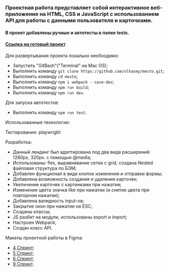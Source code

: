 ### Проектная работа представляет собой интерактивное веб-приложение на HTML, CSS и JavaScript с использованием API для работы с данными пользователя и карточками.

####  В проект добавлены ручные и автотесты в папке tests.

#### [Ссылка на готовый проект](https://olhasmy.github.io/mesto/)

Для развертывания проекта локально необходимо:
- Запустить "GitBash"("Terminal" на Mac OS);
- Выполнить команду `git clone https://github.com/olhasmy/mesto.git`;
- Выполнить команду `cd mesto`;
- Выполнить команду `npm i webpack --save-dev`;
- Выполнить команду `npm run build`;
- Выполнить команду `npm run dev`.

Для запуска автотестов:

- Выполнить команду `npm run test`.


Использованные технологии:

Тестирование: playwright

Разработка: 

- Данный лендинг был адаптирована под два вида расширений: 1280px, 320px. с помощью @media;
- Использованы: flex, выравнивание сетки с grid, создана Nested файловая структура по БЭМ;
- Добавлен функционал в виде кнопок изменения и отправки формы;
- Добавлена возможность создания и удаления карточек;
- Увеличение карточек с картинками при нажатии;
- Изменение цвета значка like при нажатии (и снятие цвета при повторном нажатии);
- Добавлена валидность input-ов;
- Закрытие окон при нажатии на ESC;
- Созданы классы;
- JS разбит на модули, использованы export и import;
- Настроен Webpack;
- Создан класс API.

Макеты проектной работы в Figma:
- [4 Спринт](https://www.figma.com/file/2cn9N9jSkmxD84oJik7xL7/JavaScript.-Sprint-4?node-id=0%3A1);
- [5 Спринт](https://www.figma.com/file/bjyvbKKJN2naO0ucURl2Z0/JavaScript.-Sprint-5?node-id=0%3A1);
- [6 Спринт](https://www.figma.com/file/kRVLKwYG3d1HGLvh7JFWRT/JavaScript.-Sprint-6?node-id=0%3A1);
- [9 Спринт](https://www.figma.com/file/PSdQFRHoxXJFs2FH8IXViF/JavaScript-9-sprint?node-id=0%3A1).
